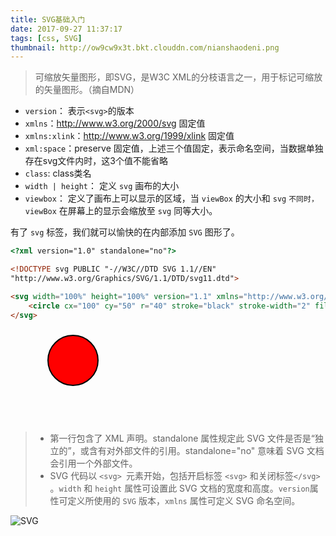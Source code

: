 ```yaml
---
title: SVG基础入门
date: 2017-09-27 11:37:17
tags: [css, SVG]
thumbnail: http://ow9cw9x3t.bkt.clouddn.com/nianshaodeni.png
---
```


> 可缩放矢量图形，即SVG，是W3C XML的分枝语言之一，用于标记可缩放的矢量图形。（摘自MDN）

* `version`： 表示` <svg> `的版本
* `xmlns`：http://www.w3.org/2000/svg 固定值
* `xmlns:xlink`：http://www.w3.org/1999/xlink 固定值
* `xml:space`：preserve 固定值，上述三个值固定，表示命名空间，当数据单独存在svg文件内时，这3个值不能省略
* `class`: class类名
* `width | height`： 定义 `svg` 画布的大小
* `viewbox`： 定义了画布上可以显示的区域，当 `viewBox` 的大小和 `svg` `不同时，viewBox` 在屏幕上的显示会缩放至 `svg` 同等大小。

有了 `svg` 标签，我们就可以愉快的在内部添加 `SVG` 图形了。

```html
<?xml version="1.0" standalone="no"?>

<!DOCTYPE svg PUBLIC "-//W3C//DTD SVG 1.1//EN" 
"http://www.w3.org/Graphics/SVG/1.1/DTD/svg11.dtd">

<svg width="100%" height="100%" version="1.1" xmlns="http://www.w3.org/2000/svg">
    <circle cx="100" cy="50" r="40" stroke="black" stroke-width="2" fill="red"/>
</svg>
```
<svg width="100%" height="100%" version="1.1" xmlns="http://www.w3.org/2000/svg">
    <circle cx="100" cy="50" r="40" stroke="black" stroke-width="2" fill="red"/>
</svg>

> * 第一行包含了 XML 声明。standalone 属性规定此 SVG 文件是否是“独立的”，或含有对外部文件的引用。standalone="no" 意味着 SVG 文档会引用一个外部文件。
> * SVG 代码以 ```<svg> ```元素开始，包括开启标签 ```<svg>``` 和关闭标签```</svg>``` 。```width``` 和 ```height``` 属性可设置此 SVG 文档的宽度和高度。```version```属性可定义所使用的 ```SVG``` 版本，```xmlns``` 属性可定义 SVG 命名空间。

![SVG](http://ow9cw9x3t.bkt.clouddn.com/svg.jpg)
